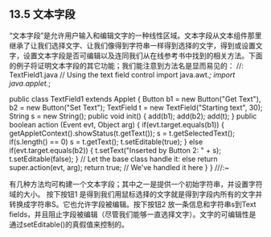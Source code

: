 ## 13.5 文本字段

“文本字段”是允许用户输入和编辑文字的一种线性区域。文本字段从文本组件那里继承了让我们选择文字、让我们像得到字符串一样得到选择的文字，得到或设置文字，设置文本字段是否可编辑以及连同我们从在线参考书中找到的相关方法。下面的例子将证明文本字段的其它功能；我们能注意到方法名是显而易见的：
//: TextField1.java
// Using the text field control
import java.awt.*;
import java.applet.*;

public class TextField1 extends Applet {
  Button
    b1 = new Button("Get Text"),
    b2 = new Button("Set Text");
  TextField 
    t = new TextField("Starting text", 30);
  String s = new String();
  public void init() {
    add(b1);
    add(b2);
    add(t);
  }
  public boolean action (Event evt, Object arg) {
    if(evt.target.equals(b1)) {
      getAppletContext().showStatus(t.getText());
      s = t.getSelectedText();
      if(s.length() == 0) s = t.getText();
      t.setEditable(true);
    }
    else if(evt.target.equals(b2)) {
      t.setText("Inserted by Button 2: " + s);
      t.setEditable(false);
    }
    // Let the base class handle it:
    else 
      return super.action(evt, arg);
    return true; // We've handled it here
  }
} ///:~

有几种方法均可构建一个文本字段；其中之一是提供一个初始字符串，并设置字符域的大小。
按下按钮1 是得到我们用鼠标选择的文字就是得到字段内所有的文字并转换成字符串S。它也允许字段被编辑。按下按钮2 放一条信息和字符串s到Text fields，并且阻止字段被编辑（尽管我们能够一直选择文字）。文字的可编辑性是通过setEditable()的真假值来控制的。
